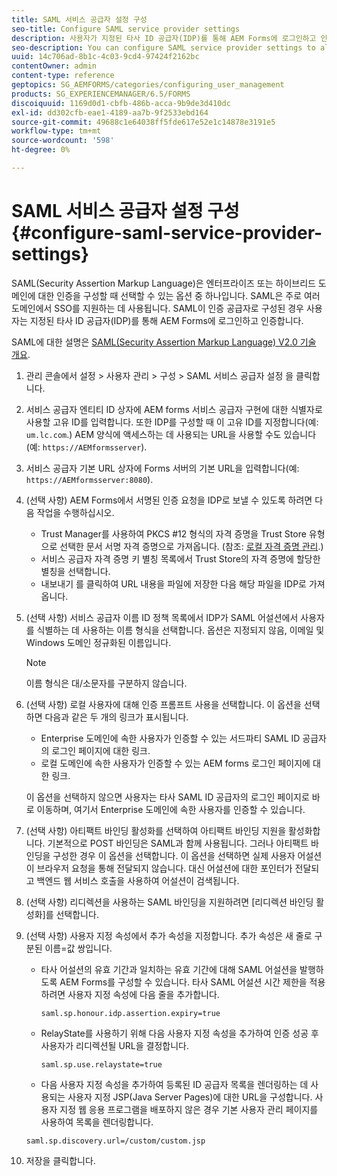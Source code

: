 ```yaml
---
title: SAML 서비스 공급자 설정 구성
seo-title: Configure SAML service provider settings
description: 사용자가 지정된 타사 ID 공급자(IDP)를 통해 AEM Forms에 로그인하고 인증할 수 있도록 SAML 서비스 공급자 설정을 구성할 수 있습니다.
seo-description: You can configure SAML service provider settings to allow users to login and authenticate to AEM forms via a specified third-party identity provider (IDP).
uuid: 14c706ad-8b1c-4c03-9cd4-97424f2162bc
contentOwner: admin
content-type: reference
geptopics: SG_AEMFORMS/categories/configuring_user_management
products: SG_EXPERIENCEMANAGER/6.5/FORMS
discoiquuid: 1169d0d1-cbfb-486b-acca-9b9de3d410dc
exl-id: dd302cfb-eae1-4189-aa7b-9f2533ebd164
source-git-commit: 49688c1e64038ff5fde617e52e1c14878e3191e5
workflow-type: tm+mt
source-wordcount: '598'
ht-degree: 0%

---
```


# SAML 서비스 공급자 설정 구성{#configure-saml-service-provider-settings}

SAML(Security Assertion Markup Language)은 엔터프라이즈 또는 하이브리드 도메인에 대한 인증을 구성할 때 선택할 수 있는 옵션 중 하나입니다. SAML은 주로 여러 도메인에서 SSO를 지원하는 데 사용됩니다. SAML이 인증 공급자로 구성된 경우 사용자는 지정된 타사 ID 공급자(IDP)를 통해 AEM Forms에 로그인하고 인증합니다.

SAML에 대한 설명은 [SAML(Security Assertion Markup Language) V2.0 기술 개요](https://www.oasis-open.org/committees/download.php/20645/sstc-saml-tech-overview-2%200-draft-10.pdf).

1. 관리 콘솔에서 설정 > 사용자 관리 > 구성 > SAML 서비스 공급자 설정 을 클릭합니다.
1. 서비스 공급자 엔티티 ID 상자에 AEM forms 서비스 공급자 구현에 대한 식별자로 사용할 고유 ID를 입력합니다. 또한 IDP를 구성할 때 이 고유 ID를 지정합니다(예: `um.lc.com`.) AEM 양식에 액세스하는 데 사용되는 URL을 사용할 수도 있습니다(예: `https://AEMformsserver`).
1. 서비스 공급자 기본 URL 상자에 Forms 서버의 기본 URL을 입력합니다(예: `https://AEMformsserver:8080`).
1. (선택 사항) AEM Forms에서 서명된 인증 요청을 IDP로 보낼 수 있도록 하려면 다음 작업을 수행하십시오.

   * Trust Manager를 사용하여 PKCS #12 형식의 자격 증명을 Trust Store 유형으로 선택한 문서 서명 자격 증명으로 가져옵니다. (참조: [로컬 자격 증명 관리](/help/forms/using/admin-help/local-credentials.md#managing-local-credentials).)
   * 서비스 공급자 자격 증명 키 별칭 목록에서 Trust Store의 자격 증명에 할당한 별칭을 선택합니다.
   * 내보내기 를 클릭하여 URL 내용을 파일에 저장한 다음 해당 파일을 IDP로 가져옵니다.

1. (선택 사항) 서비스 공급자 이름 ID 정책 목록에서 IDP가 SAML 어설션에서 사용자를 식별하는 데 사용하는 이름 형식을 선택합니다. 옵션은 지정되지 않음, 이메일 및 Windows 도메인 정규화된 이름입니다.

   >[!NOTE]
   >
   >이름 형식은 대/소문자를 구분하지 않습니다.

1. (선택 사항) 로컬 사용자에 대해 인증 프롬프트 사용을 선택합니다. 이 옵션을 선택하면 다음과 같은 두 개의 링크가 표시됩니다.

   * Enterprise 도메인에 속한 사용자가 인증할 수 있는 서드파티 SAML ID 공급자의 로그인 페이지에 대한 링크.
   * 로컬 도메인에 속한 사용자가 인증할 수 있는 AEM forms 로그인 페이지에 대한 링크.

   이 옵션을 선택하지 않으면 사용자는 타사 SAML ID 공급자의 로그인 페이지로 바로 이동하며, 여기서 Enterprise 도메인에 속한 사용자를 인증할 수 있습니다.

1. (선택 사항) 아티팩트 바인딩 활성화를 선택하여 아티팩트 바인딩 지원을 활성화합니다. 기본적으로 POST 바인딩은 SAML과 함께 사용됩니다. 그러나 아티팩트 바인딩을 구성한 경우 이 옵션을 선택합니다. 이 옵션을 선택하면 실제 사용자 어설션이 브라우저 요청을 통해 전달되지 않습니다. 대신 어설션에 대한 포인터가 전달되고 백엔드 웹 서비스 호출을 사용하여 어설션이 검색됩니다.
1. (선택 사항) 리디렉션을 사용하는 SAML 바인딩을 지원하려면 [리디렉션 바인딩 활성화]를 선택합니다.
1. (선택 사항) 사용자 지정 속성에서 추가 속성을 지정합니다. 추가 속성은 새 줄로 구분된 이름=값 쌍입니다.

   * 타사 어설션의 유효 기간과 일치하는 유효 기간에 대해 SAML 어설션을 발행하도록 AEM Forms를 구성할 수 있습니다. 타사 SAML 어설션 시간 제한을 적용하려면 사용자 지정 속성에 다음 줄을 추가합니다.

     `saml.sp.honour.idp.assertion.expiry=true`

   * RelayState를 사용하기 위해 다음 사용자 지정 속성을 추가하여 인증 성공 후 사용자가 리디렉션될 URL을 결정합니다.

     `saml.sp.use.relaystate=true`

   * 다음 사용자 지정 속성을 추가하여 등록된 ID 공급자 목록을 렌더링하는 데 사용되는 사용자 지정 JSP(Java Server Pages)에 대한 URL을 구성합니다. 사용자 지정 웹 응용 프로그램을 배포하지 않은 경우 기본 사용자 관리 페이지를 사용하여 목록을 렌더링합니다.

   `saml.sp.discovery.url=/custom/custom.jsp`

1. 저장을 클릭합니다.
